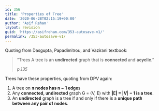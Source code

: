 ```yaml
---
id: 356
title: 'Properties of Tree'
date: '2020-06-28T02:15:19+00:00'
author: 'Asif Rehan'
layout: revision
guid: 'https://asifrehan.com/353-autosave-v1/'
permalink: /353-autosave-v1/
---
```


Quoting from Dasgupta, Papadimitrou, and Vazirani textbook:

> “Trees A tree is an **undirected** graph that is **connected** and **acyclic**.”
> 
> <cite>p.135</cite>

Trees have these properties, quoting from DPV again:

1. A tree on **n nodes has n − 1 edge**s
2. Any **connected, undirected** graph G = (V, E) with **|E| = |V| − 1 is a tree**.
3. An **undirected** graph is a tree if and only if there is a **unique path between any pair of nodes**.
